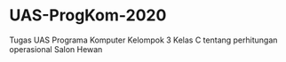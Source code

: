 # UAS-ProgKom-2020
Tugas UAS Programa Komputer Kelompok 3 Kelas C tentang perhitungan operasional Salon Hewan
